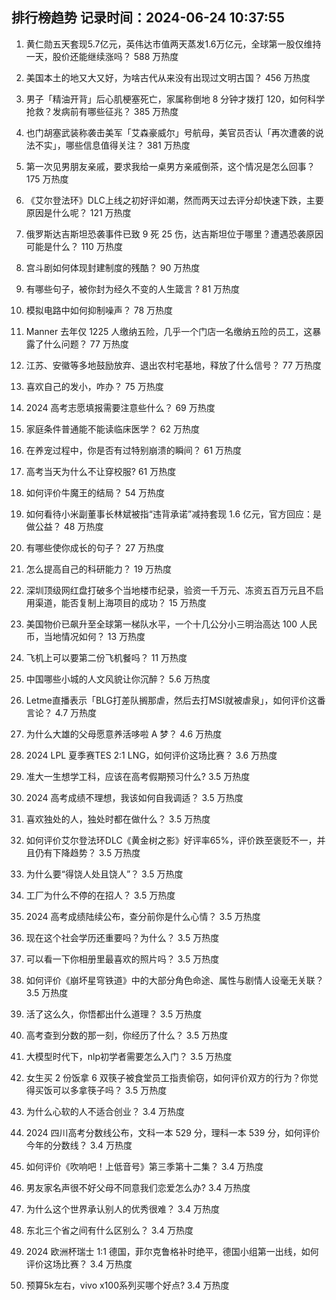 
## 排行榜趋势 记录时间：2024-06-24 10:37:55
  
  1. 黄仁勋五天套现5.7亿元，英伟达市值两天蒸发1.6万亿元，全球第一股仅维持一天，股价还能继续涨吗？ 588 万热度
    
  2. 美国本土的地又大又好，为啥古代从来没有出现过文明古国？ 456 万热度
    
  3. 男子「精油开背」后心肌梗塞死亡，家属称倒地 8 分钟才拨打 120，如何科学抢救？发病前有哪些征兆？ 385 万热度
    
  4. 也门胡塞武装称袭击美军「艾森豪威尔」号航母，美官员否认「再次遭袭的说法不实」，哪些信息值得关注？ 381 万热度
    
  5. 第一次见男朋友亲戚，要求我给一桌男方亲戚倒茶，这个情况是怎么回事？ 175 万热度
    
  6. 《艾尔登法环》DLC上线之初好评如潮，然而两天过去评分却快速下跌，主要原因是什么呢？ 121 万热度
    
  7. 俄罗斯达吉斯坦恐袭事件已致 9 死 25 伤，达吉斯坦位于哪里？遭遇恐袭原因可能是什么？ 110 万热度
    
  8. 宫斗剧如何体现封建制度的残酷？ 90 万热度
    
  9. 有哪些句子，被你封为经久不变的人生箴言 ? 81 万热度
    
  10. 模拟电路中如何抑制噪声？ 78 万热度
    
  11. Manner 去年仅 1225 人缴纳五险，几乎一个门店一名缴纳五险的员工，这暴露了什么问题？ 77 万热度
    
  12. 江苏、安徽等多地鼓励放弃、退出农村宅基地，释放了什么信号？ 77 万热度
    
  13. 喜欢自己的发小，咋办？ 75 万热度
    
  14. 2024 高考志愿填报需要注意些什么？ 69 万热度
    
  15. 家庭条件普通能不能读临床医学？ 62 万热度
    
  16. 在养宠过程中，你是否有过特别崩溃的瞬间？ 61 万热度
    
  17. 高考当天为什么不让穿校服? 61 万热度
    
  18. 如何评价牛魔王的结局？ 54 万热度
    
  19. 如何看待小米副董事长林斌被指“违背承诺”减持套现 1.6 亿元，官方回应：是做公益？ 48 万热度
    
  20. 有哪些使你成长的句子？ 27 万热度
    
  21. 怎么提高自己的科研能力？ 19 万热度
    
  22. 深圳顶级网红盘打破多个当地楼市纪录，验资一千万元、冻资五百万元且不启用渠道，能否复制上海项目的成功？ 15 万热度
    
  23. 美国物价已飙升至全球第一梯队水平，一个十几公分小三明治高达 100 人民币，当地情况如何？ 13 万热度
    
  24. 飞机上可以要第二份飞机餐吗？ 11 万热度
    
  25. 中国哪些小城的人文风貌让你沉醉？ 5.6 万热度
    
  26. Letme直播表示「BLG打差队搁那虐，然后去打MSI就被虐泉」，如何评价这番言论？ 4.7 万热度
    
  27. 为什么大雄的父母愿意养活哆啦 A 梦？ 4.6 万热度
    
  28. 2024 LPL 夏季赛TES 2:1 LNG，如何评价这场比赛？ 3.6 万热度
    
  29. 准大一生想学工科，应该在高考假期预习什么? 3.5 万热度
    
  30. 2024 高考成绩不理想，我该如何自我调适？ 3.5 万热度
    
  31. 喜欢独处的人，独处时都在做什么？ 3.5 万热度
    
  32. 如何评价艾尔登法环DLC《黄金树之影》好评率65%，评价跌至褒贬不一，并且仍有下降趋势？ 3.5 万热度
    
  33. 为什么要“得饶人处且饶人”？ 3.5 万热度
    
  34. 工厂为什么不停的在招人？ 3.5 万热度
    
  35. 2024 高考成绩陆续公布，查分前你是什么心情？ 3.5 万热度
    
  36. 现在这个社会学历还重要吗？为什么？ 3.5 万热度
    
  37. 可以看一下你相册里最喜欢的照片吗？ 3.5 万热度
    
  38. 如何评价《崩坏星穹铁道》中的大部分角色命途、属性与剧情人设毫无关联？ 3.5 万热度
    
  39. 活了这么久，你悟都出什么道理？ 3.5 万热度
    
  40. 高考查到分数的那一刻，你经历了什么？ 3.5 万热度
    
  41. 大模型时代下，nlp初学者需要怎么入门？ 3.5 万热度
    
  42. 女生买 2 份饭拿 6 双筷子被食堂员工指责偷窃，如何评价双方的行为？你觉得买饭可以多拿筷子吗？ 3.5 万热度
    
  43. 为什么心软的人不适合创业？ 3.4 万热度
    
  44. 2024 四川高考分数线公布，文科一本 529 分，理科一本 539 分，如何评价今年的分数线？ 3.4 万热度
    
  45. 如何评价《吹响吧！上低音号》第三季第十二集？ 3.4 万热度
    
  46. 男友家名声很不好父母不同意我们恋爱怎么办? 3.4 万热度
    
  47. 为什么这个世界承认别人的优秀很难？ 3.4 万热度
    
  48. 东北三个省之间有什么区别么？ 3.4 万热度
    
  49. 2024 欧洲杯瑞士 1:1 德国，菲尔克鲁格补时绝平，德国小组第一出线，如何评价这场比赛？ 3.4 万热度
    
  50. 预算5k左右，vivo x100系列买哪个好点? 3.4 万热度
    
